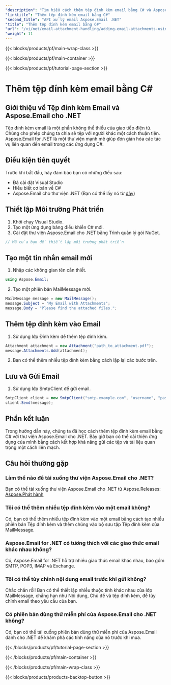 ```yaml
---
"description": "Tìm hiểu cách thêm tệp đính kèm email bằng C# và Aspose.Email cho .NET. Hướng dẫn từng bước với các ví dụ mã để tích hợp liền mạch."
"linktitle": "Thêm tệp đính kèm email bằng C#"
"second_title": "API xử lý email Aspose.Email .NET"
"title": "Thêm tệp đính kèm email bằng C#"
"url": "/vi/net/email-attachment-handling/adding-email-attachments-using-csharp/"
"weight": 11
---
```


{{< blocks/products/pf/main-wrap-class >}}

{{< blocks/products/pf/main-container >}}

{{< blocks/products/pf/tutorial-page-section >}}

# Thêm tệp đính kèm email bằng C#


## Giới thiệu về Tệp đính kèm Email và Aspose.Email cho .NET

Tệp đính kèm email là một phần không thể thiếu của giao tiếp điện tử. Chúng cho phép chúng ta chia sẻ tệp với người khác một cách thuận tiện. Aspose.Email for .NET là một thư viện mạnh mẽ giúp đơn giản hóa các tác vụ liên quan đến email trong các ứng dụng C#.

## Điều kiện tiên quyết

Trước khi bắt đầu, hãy đảm bảo bạn có những điều sau:

- Đã cài đặt Visual Studio
- Hiểu biết cơ bản về C#
- Aspose.Email cho thư viện .NET (Bạn có thể lấy nó từ [đây](https://products.aspose.com/email/net))

## Thiết lập Môi trường Phát triển

1. Khởi chạy Visual Studio.
2. Tạo một ứng dụng bảng điều khiển C# mới.
3. Cài đặt thư viện Aspose.Email cho .NET bằng Trình quản lý gói NuGet.

```csharp
// Mã của bạn để thiết lập môi trường phát triển
```

## Tạo một tin nhắn email mới

1. Nhập các không gian tên cần thiết.

```csharp
using Aspose.Email;

```

2. Tạo một phiên bản MailMessage mới.

```csharp
MailMessage message = new MailMessage();
message.Subject = "My Email with Attachments";
message.Body = "Please find the attached files.";
```

## Thêm tệp đính kèm vào Email

1. Sử dụng lớp Đính kèm để thêm tệp đính kèm.

```csharp
Attachment attachment = new Attachment("path_to_attachment.pdf");
message.Attachments.Add(attachment);
```

2. Bạn có thể thêm nhiều tệp đính kèm bằng cách lặp lại các bước trên.

## Lưu và Gửi Email

1. Sử dụng lớp SmtpClient để gửi email.

```csharp
SmtpClient client = new SmtpClient("smtp.example.com", "username", "password");
client.Send(message);
```

## Phần kết luận

Trong hướng dẫn này, chúng ta đã học cách thêm tệp đính kèm email bằng C# với thư viện Aspose.Email cho .NET. Bây giờ bạn có thể cải thiện ứng dụng của mình bằng cách kết hợp khả năng gửi các tệp và tài liệu quan trọng một cách liền mạch.

## Câu hỏi thường gặp

### Làm thế nào để tải xuống thư viện Aspose.Email cho .NET?

Bạn có thể tải xuống thư viện Aspose.Email cho .NET từ Aspose.Releases: [Aspose.Phát hành](https://releases.aspose.com/email/net/)

### Tôi có thể thêm nhiều tệp đính kèm vào một email không?

Có, bạn có thể thêm nhiều tệp đính kèm vào một email bằng cách tạo nhiều phiên bản Tệp đính kèm và thêm chúng vào bộ sưu tập Tệp đính kèm của MailMessage.

### Aspose.Email for .NET có tương thích với các giao thức email khác nhau không?

Có, Aspose.Email for .NET hỗ trợ nhiều giao thức email khác nhau, bao gồm SMTP, POP3, IMAP và Exchange.

### Tôi có thể tùy chỉnh nội dung email trước khi gửi không?

Chắc chắn rồi! Bạn có thể thiết lập nhiều thuộc tính khác nhau của lớp MailMessage, chẳng hạn như Nội dung, Chủ đề và tệp đính kèm, để tùy chỉnh email theo yêu cầu của bạn.

### Có phiên bản dùng thử miễn phí của Aspose.Email cho .NET không?

Có, bạn có thể tải xuống phiên bản dùng thử miễn phí của Aspose.Email dành cho .NET để khám phá các tính năng của nó trước khi mua.

{{< /blocks/products/pf/tutorial-page-section >}}

{{< /blocks/products/pf/main-container >}}

{{< /blocks/products/pf/main-wrap-class >}}

{{< blocks/products/products-backtop-button >}}